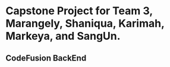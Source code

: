 # Capstone Project for Team 3, Marangely, Shaniqua, Karimah, Markeya, and SangUn.

## CodeFusion BackEnd